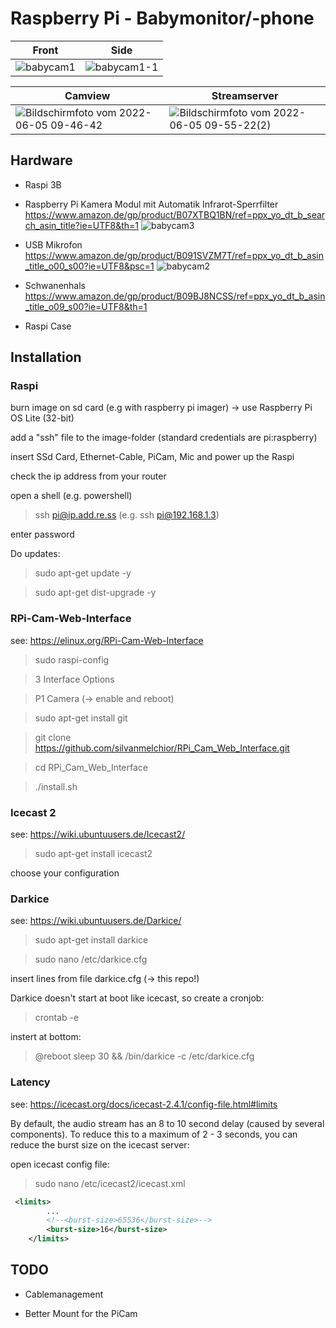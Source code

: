 # Raspberry Pi - Babymonitor/-phone


| Front | Side |
|-------|------|
|![babycam1](https://user-images.githubusercontent.com/61902639/172040572-5bb46e1d-3c01-4d3f-98ee-c4551884002e.jpeg)|![babycam1-1](https://user-images.githubusercontent.com/61902639/172040577-d43f8e8b-5ef7-4340-8689-dc6cfc5b4335.jpeg)|



| Camview | Streamserver |
|-------|------|
|![Bildschirmfoto vom 2022-06-05 09-46-42](https://user-images.githubusercontent.com/61902639/172041158-917c207b-0e07-4759-bf35-0cacbb34e6d7.png)|![Bildschirmfoto vom 2022-06-05 09-55-22(2)](https://user-images.githubusercontent.com/61902639/172042326-8f92bdaa-fdae-462f-ae0c-592cbfa634f9.png)|


## Hardware

- Raspi 3B
- Raspberry Pi Kamera Modul mit Automatik Infrarot-Sperrfilter https://www.amazon.de/gp/product/B07XTBQ1BN/ref=ppx_yo_dt_b_search_asin_title?ie=UTF8&th=1
![babycam3](https://user-images.githubusercontent.com/61902639/172040283-d765b65c-48cf-4e38-ba95-5d5d8fbfec75.jpeg)

- USB Mikrofon https://www.amazon.de/gp/product/B091SVZM7T/ref=ppx_yo_dt_b_asin_title_o00_s00?ie=UTF8&psc=1 
![babycam2](https://user-images.githubusercontent.com/61902639/172040271-503b0f4b-3235-48ce-8709-869b71f000a2.jpeg)

- Schwanenhals https://www.amazon.de/gp/product/B09BJ8NCSS/ref=ppx_yo_dt_b_asin_title_o09_s00?ie=UTF8&th=1
- Raspi Case


## Installation

### Raspi

burn image on sd card (e.g with raspberry pi imager) → use Raspberry Pi OS Lite (32-bit)

add a "ssh" file to the image-folder (standard credentials are pi:raspberry)

insert SSd Card, Ethernet-Cable, PiCam, Mic and power up the Raspi

check the ip address from your router

open a shell (e.g. powershell)

> ssh pi@ip.add.re.ss (e.g. ssh pi@192.168.1.3)

enter password

Do updates:

> sudo apt-get update -y

> sudo apt-get dist-upgrade -y


### RPi-Cam-Web-Interface

see: https://elinux.org/RPi-Cam-Web-Interface

> sudo raspi-config

> 3 Interface Options

> P1 Camera (→ enable and reboot)

> sudo apt-get install git

> git clone https://github.com/silvanmelchior/RPi_Cam_Web_Interface.git

> cd RPi_Cam_Web_Interface

> ./install.sh

### Icecast 2

see: https://wiki.ubuntuusers.de/Icecast2/
        
> sudo apt-get install icecast2

choose your configuration


### Darkice

see: https://wiki.ubuntuusers.de/Darkice/ 
        
> sudo apt-get install darkice

> sudo nano /etc/darkice.cfg

insert lines from file darkice.cfg (→ this repo!)

Darkice doesn't start at boot like icecast, so create a cronjob:

> crontab -e

instert at bottom:

> @reboot sleep 30 && /bin/darkice -c /etc/darkice.cfg


### Latency

see: https://icecast.org/docs/icecast-2.4.1/config-file.html#limits

By default, the audio stream has an 8 to 10 second delay (caused by several components). To reduce this to a maximum of 2 - 3 seconds, you can reduce the burst size on the icecast server:

open icecast config file:

> sudo nano /etc/icecast2/icecast.xml
```xml
 <limits>
        ...
        <!--<burst-size>65536</burst-size>-->
        <burst-size>16</burst-size>
    </limits>
```


## TODO

- Cablemanagement

- Better Mount for the PiCam
